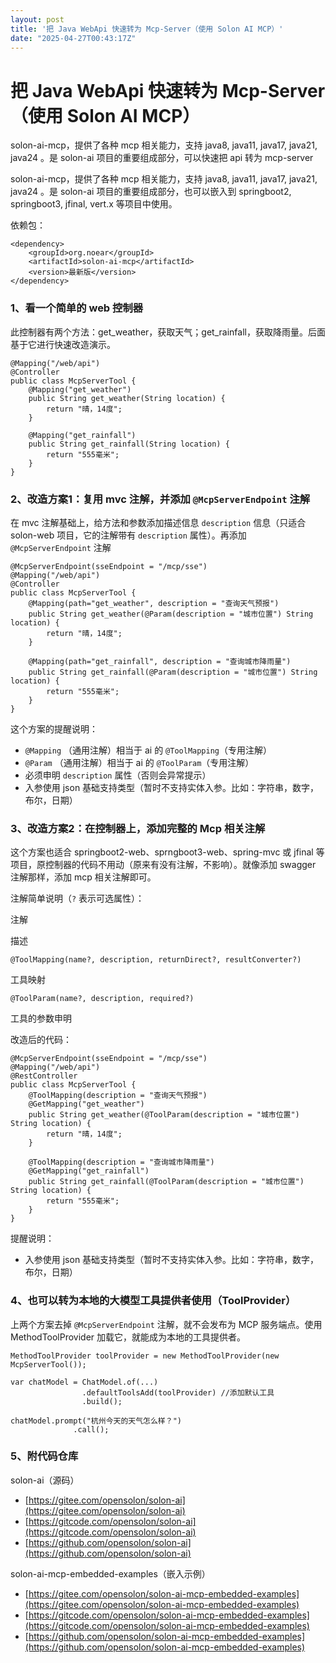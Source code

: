```yaml
---
layout: post
title: '把 Java WebApi 快速转为 Mcp-Server（使用 Solon AI MCP）'
date: "2025-04-27T00:43:17Z"
---
```

把 Java WebApi 快速转为 Mcp-Server（使用 Solon AI MCP）
==============================================

solon-ai-mcp，提供了各种 mcp 相关能力，支持 java8, java11, java17, java21, java24 。是 solon-ai 项目的重要组成部分，可以快速把 api 转为 mcp-server

solon-ai-mcp，提供了各种 mcp 相关能力，支持 java8, java11, java17, java21, java24 。是 solon-ai 项目的重要组成部分，也可以嵌入到 springboot2, springboot3, jfinal, vert.x 等项目中使用。

依赖包：

    <dependency>
        <groupId>org.noear</groupId>
        <artifactId>solon-ai-mcp</artifactId>
        <version>最新版</version>
    </dependency>
    

### 1、看一个简单的 web 控制器

此控制器有两个方法：get\_weather，获取天气；get\_rainfall，获取降雨量。后面基于它进行快速改造演示。

    @Mapping("/web/api")
    @Controller
    public class McpServerTool {
        @Mapping("get_weather")
        public String get_weather(String location) {
            return "晴，14度";
        }
        
        @Mapping("get_rainfall")
        public String get_rainfall(String location) {
            return "555毫米";
        }
    }
    

### 2、改造方案1：复用 mvc 注解，并添加 `@McpServerEndpoint` 注解

在 mvc 注解基础上，给方法和参数添加描述信息 `description` 信息（只适合 solon-web 项目，它的注解带有 `description` 属性）。再添加 `@McpServerEndpoint` 注解

    @McpServerEndpoint(sseEndpoint = "/mcp/sse")
    @Mapping("/web/api")
    @Controller
    public class McpServerTool {
        @Mapping(path="get_weather", description = "查询天气预报")
        public String get_weather(@Param(description = "城市位置") String location) {
            return "晴，14度";
        }
        
        @Mapping(path="get_rainfall", description = "查询城市降雨量")
        public String get_rainfall(@Param(description = "城市位置") String location) {
            return "555毫米";
        }
    }
    

这个方案的提醒说明：

*   `@Mapping` （通用注解）相当于 ai 的 `@ToolMapping`（专用注解）
*   `@Param` （通用注解）相当于 ai 的 `@ToolParam`（专用注解）
*   必须申明 `description` 属性（否则会异常提示）
*   入参使用 json 基础支持类型（暂时不支持实体入参。比如：字符串，数字，布尔，日期）

### 3、改造方案2：在控制器上，添加完整的 Mcp 相关注解

这个方案也适合 springboot2-web、sprngboot3-web、spring-mvc 或 jfinal 等项目，原控制器的代码不用动（原来有没有注解，不影响）。就像添加 swagger 注解那样，添加 mcp 相关注解即可。

注解简单说明（`?` 表示可选属性）：

注解

描述

`@ToolMapping(name?, description, returnDirect?, resultConverter?)`

工具映射

`@ToolParam(name?, description, required?)`

工具的参数申明

改造后的代码：

    @McpServerEndpoint(sseEndpoint = "/mcp/sse")
    @Mapping("/web/api")
    @RestController
    public class McpServerTool {
        @ToolMapping(description = "查询天气预报")
        @GetMapping("get_weather")
        public String get_weather(@ToolParam(description = "城市位置") String location) {
            return "晴，14度";
        }
        
        @ToolMapping(description = "查询城市降雨量")
        @GetMapping("get_rainfall")
        public String get_rainfall(@ToolParam(description = "城市位置") String location) {
            return "555毫米";
        }
    }
    

提醒说明：

*   入参使用 json 基础支持类型（暂时不支持实体入参。比如：字符串，数字，布尔，日期）

### 4、也可以转为本地的大模型工具提供者使用（ToolProvider）

上两个方案去掉 `@McpServerEndpoint` 注解，就不会发布为 MCP 服务端点。使用 MethodToolProvider 加载它，就能成为本地的工具提供者。

    MethodToolProvider toolProvider = new MethodToolProvider(new McpServerTool());
    
    var chatModel = ChatModel.of(...)
                    .defaultToolsAdd(toolProvider) //添加默认工具
                    .build();
    
    chatModel.prompt("杭州今天的天气怎么样？")
                  .call();
    

### 5、附代码仓库

solon-ai（源码）

*   [https://gitee.com/opensolon/solon-ai](https://gitee.com/opensolon/solon-ai)
*   [https://gitcode.com/opensolon/solon-ai](https://gitcode.com/opensolon/solon-ai)
*   [https://github.com/opensolon/solon-ai](https://github.com/opensolon/solon-ai)

solon-ai-mcp-embedded-examples（嵌入示例）

*   [https://gitee.com/opensolon/solon-ai-mcp-embedded-examples](https://gitee.com/opensolon/solon-ai-mcp-embedded-examples)
*   [https://gitcode.com/opensolon/solon-ai-mcp-embedded-examples](https://gitcode.com/opensolon/solon-ai-mcp-embedded-examples)
*   [https://github.com/opensolon/solon-ai-mcp-embedded-examples](https://github.com/opensolon/solon-ai-mcp-embedded-examples)